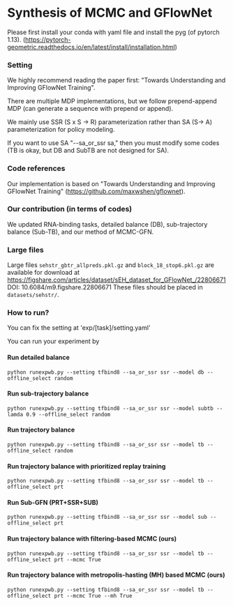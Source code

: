 # Synthesis of MCMC and GFlowNet

Please first install your conda with yaml file and install the pyg (of pytorch 1.13). 
(https://pytorch-geometric.readthedocs.io/en/latest/install/installation.html)


### Setting

We highly recommend reading the paper first: "Towards Understanding and Improving GFlowNet Training".

There are multiple MDP implementations, but we follow prepend-append MDP (can generate a sequence with prepend or append). 

We mainly use SSR (S x S -> R) parameterization rather than SA (S-> A) parameterization for policy modeling. 

If you want to use SA "--sa_or_ssr sa," then you must modify some codes (TB is okay, but DB and SubTB are not designed for SA).

### Code references
Our implementation is based on "Towards Understanding and Improving GFlowNet Training" (https://github.com/maxwshen/gflownet). 

### Our contribution (in terms of codes)

We updated RNA-binding tasks, detailed balance (DB), sub-trajectory balance (Sub-TB), and our method of MCMC-GFN. 

### Large files
Large files `sehstr_gbtr_allpreds.pkl.gz` and `block_18_stop6.pkl.gz` are available for download at https://figshare.com/articles/dataset/sEH_dataset_for_GFlowNet_/22806671
DOI: 10.6084/m9.figshare.22806671
These files should be placed in `datasets/sehstr/`.


### How to run?


You can fix the setting at 'exp/[task]/setting.yaml'

You can run your experiment by 


#### Run detailed balance
```
python runexpwb.py --setting tfbind8 --sa_or_ssr ssr --model db --offline_select random
```


#### Run sub-trajectory balance
```
python runexpwb.py --setting tfbind8 --sa_or_ssr ssr --model subtb --lamda 0.9 --offline_select random
```


#### Run trajectory balance
```
python runexpwb.py --setting tfbind8 --sa_or_ssr ssr --model tb --offline_select random
```


#### Run trajectory balance with prioritized replay training
```
python runexpwb.py --setting tfbind8 --sa_or_ssr ssr --model tb --offline_select prt
```

#### Run Sub-GFN (PRT+SSR+SUB)

```
python runexpwb.py --setting tfbind8 --sa_or_ssr ssr --model sub --offline_select prt
```

#### Run trajectory balance with filtering-based MCMC (ours)
```
python runexpwb.py --setting tfbind8 --sa_or_ssr ssr --model tb --offline_select prt --mcmc True
```

#### Run trajectory balance with metropolis-hasting (MH) based MCMC (ours)
```
python runexpwb.py --setting tfbind8 --sa_or_ssr ssr --model tb --offline_select prt --mcmc True --mh True
```



